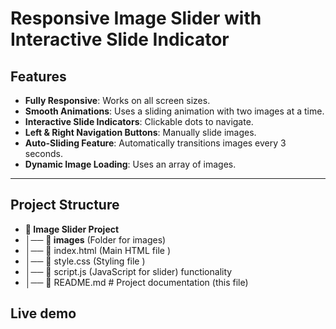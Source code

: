 # Responsive Image Slider with Interactive Slide Indicator

## Features
- **Fully Responsive**: Works on all screen sizes.
- **Smooth Animations**: Uses a sliding animation with two images at a time.
- **Interactive Slide Indicators**: Clickable dots to navigate.
- **Left & Right Navigation Buttons**: Manually slide images.
- **Auto-Sliding Feature**: Automatically transitions images every 3 seconds.
- **Dynamic Image Loading**: Uses an array of images.

---

## Project Structure

- **📁 Image Slider Project** 
- **│──** **📁 images** (Folder for images) 
- **│──** 📄 index.html (Main HTML file )
- **│──** 📄 style.css (Styling file )
- **│──** 📄 script.js (JavaScript for slider) functionality 
- **│──** 📄 README.md # Project documentation (this file)

## Live demo

